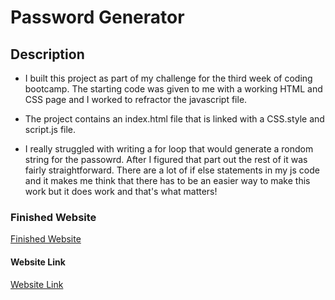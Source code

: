 # Password Generator

## Description

- I built this project as part of my challenge for the third week of coding bootcamp. The starting code was given to me with a working HTML and CSS page and I worked to refractor the javascript file. 

- The project contains an index.html file that is linked with a CSS.style and script.js file. 

- I really struggled with writing a for loop that would generate a rondom string for the passowrd. After I figured that part out the rest of it was fairly straightforward. There are a lot of if else statements in my js code and it makes me think that there has to be an easier way to make this work but it does work and that's what matters! 

### Finished Website 

[Finished Website](/assets/images/Finished%20Project%203.png)

#### Website Link

[Website Link](https://cmullan602.github.io/password-generator/)